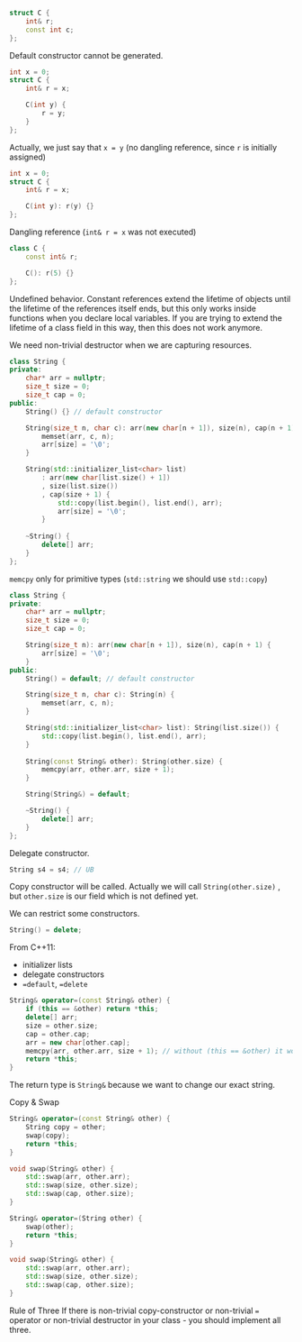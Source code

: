 ```cpp
struct C {
    int& r;
    const int c;
};
```

Default constructor cannot be generated.

```cpp
int x = 0;
struct C {
    int& r = x;

    C(int y) {
        r = y;
    }
};
```

Actually, we just say that `x = y` (no dangling reference, since `r` is initially assigned) 

```cpp
int x = 0;
struct C {
    int& r = x;

    C(int y): r(y) {}
};
```

Dangling reference (`int& r = x` was not executed)

```cpp
class C {
    const int& r;

    C(): r(5) {}
};
```

Undefined behavior. Constant references extend the lifetime of objects until the lifetime of the references itself ends, but this only works inside functions when you declare local variables. If you are trying to extend the lifetime of a class field in this way, then this does not work anymore.

We need non-trivial destructor when we are capturing resources.

```cpp
class String {
private:
    char* arr = nullptr;
    size_t size = 0;
    size_t cap = 0;
public:
    String() {} // default constructor

    String(size_t n, char c): arr(new char[n + 1]), size(n), cap(n + 1) {
        memset(arr, c, n);
        arr[size] = '\0';
    }

    String(std::initializer_list<char> list)
        : arr(new char[list.size() + 1])
        , size(list.size())
        , cap(size + 1) {
            std::copy(list.begin(), list.end(), arr);
            arr[size] = '\0';
        }
    
    ~String() {
        delete[] arr;
    }
};
```

`memcpy` only for primitive types (`std::string` we should use `std::copy`)

```cpp
class String {
private:
    char* arr = nullptr;
    size_t size = 0;
    size_t cap = 0;

    String(size_t n): arr(new char[n + 1]), size(n), cap(n + 1) {
        arr[size] = '\0';
    }
public:
    String() = default; // default constructor

    String(size_t n, char c): String(n) {
        memset(arr, c, n);
    }

    String(std::initializer_list<char> list): String(list.size()) {
        std::copy(list.begin(), list.end(), arr);
    }
    
    String(const String& other): String(other.size) {
        memcpy(arr, other.arr, size + 1);
    }

    String(String&) = default;

    ~String() {
        delete[] arr;
    }
};
```

Delegate constructor.

```cpp
String s4 = s4; // UB
```

Copy constructor will be called. Actually we will call `String(other.size)` , but `other.size` is our field which is not defined yet.

We can restrict some constructors.
```cpp
String() = delete;
```

From C++11:
- initializer lists
- delegate constructors
- `=default`,  `=delete`

```cpp
String& operator=(const String& other) {
    if (this == &other) return *this;
    delete[] arr; 
    size = other.size;
    cap = other.cap;
    arr = new char[other.cap];
    memcpy(arr, other.arr, size + 1); // without (this == &other) it won't work because we already free our arr
    return *this;
}
```

The return type is `String&` because we want to change our exact string.

Copy & Swap

```cpp
String& operator=(const String& other) {
    String copy = other;
    swap(copy);
    return *this;
}

void swap(String& other) {
    std::swap(arr, other.arr);
    std::swap(size, other.size);
    std::swap(cap, other.size);
}
```

```cpp
String& operator=(String other) {
    swap(other);
    return *this;
}

void swap(String& other) {
    std::swap(arr, other.arr);
    std::swap(size, other.size);
    std::swap(cap, other.size);
}
```

Rule of Three
If there is non-trivial copy-constructor or non-trivial `=` operator or non-trivial destructor in your class - you should implement all three.